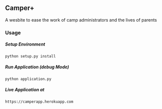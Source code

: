 ## Camper+

A wesbite to ease the work of camp administrators and the lives of parents

### Usage

##### Setup Environment
    python setup.py install

##### Run Application (debug Mode)
    python application.py

##### Live Application at
    https://camperapp.herokuapp.com
